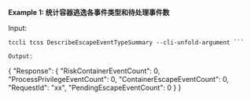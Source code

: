 **Example 1: 统计容器逃逸各事件类型和待处理事件数**



Input: 

```
tccli tcss DescribeEscapeEventTypeSummary --cli-unfold-argument ```

Output: 
```
{
    "Response": {
        "RiskContainerEventCount": 0,
        "ProcessPrivilegeEventCount": 0,
        "ContainerEscapeEventCount": 0,
        "RequestId": "xx",
        "PendingEscapeEventCount": 0
    }
}
```


